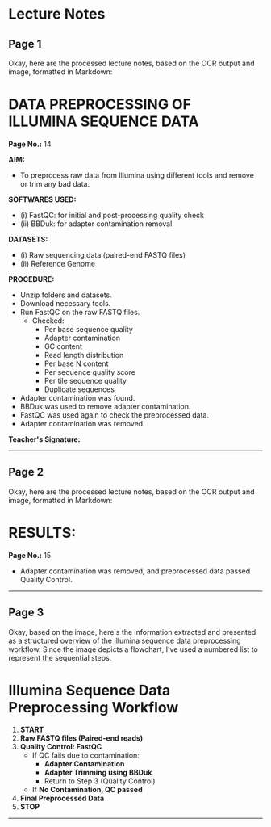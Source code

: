 # Lecture Notes

## Page 1

Okay, here are the processed lecture notes, based on the OCR output and image, formatted in Markdown:

# DATA PREPROCESSING OF ILLUMINA SEQUENCE DATA

**Page No.:** 14

**AIM:**

*   To preprocess raw data from Illumina using different tools and remove or trim any bad data.

**SOFTWARES USED:**

*   (i) FastQC: for initial and post-processing quality check
*   (ii) BBDuk: for adapter contamination removal

**DATASETS:**

*   (i) Raw sequencing data (paired-end FASTQ files)
*   (ii) Reference Genome

**PROCEDURE:**

*   Unzip folders and datasets.
*   Download necessary tools.
*   Run FastQC on the raw FASTQ files.
    *   Checked:
        *   Per base sequence quality
        *   Adapter contamination
        *   GC content
        *   Read length distribution
        *   Per base N content
        *   Per sequence quality score
        *   Per tile sequence quality
        *   Duplicate sequences
*   Adapter contamination was found.
*   BBDuk was used to remove adapter contamination.
*   FastQC was used again to check the preprocessed data.
*   Adapter contamination was removed.

**Teacher's Signature:**


---

## Page 2

Okay, here are the processed lecture notes, based on the OCR output and image, formatted in Markdown:

# RESULTS:

**Page No.:** 15

*   Adapter contamination was removed, and preprocessed data passed Quality Control.


---

## Page 3

Okay, based on the image, here's the information extracted and presented as a structured overview of the Illumina sequence data preprocessing workflow. Since the image depicts a flowchart, I've used a numbered list to represent the sequential steps.

# Illumina Sequence Data Preprocessing Workflow

1.  **START**
2.  **Raw FASTQ files (Paired-end reads)**
3.  **Quality Control: FastQC**
    *   If QC fails due to contamination:
        *   **Adapter Contamination**
        *   **Adapter Trimming using BBDuk**
        *   Return to Step 3 (Quality Control)
    *   If **No Contamination, QC passed**
4.  **Final Preprocessed Data**
5.  **STOP**


---

